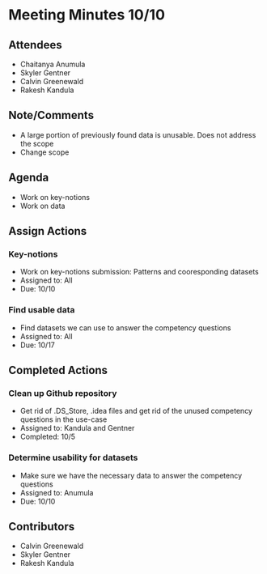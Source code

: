 # Meeting Minutes 10/10

## Attendees
* Chaitanya Anumula
* Skyler Gentner
* Calvin Greenewald
* Rakesh Kandula

## Note/Comments
* A large portion of previously found data is unusable. Does not address the scope
* Change scope 

## Agenda
* Work on key-notions
* Work on data

## Assign Actions

### Key-notions
* Work on key-notions submission: Patterns and cooresponding datasets 
* Assigned to: All
* Due: 10/10

### Find usable data
* Find datasets we can use to answer the competency questions
* Assigned to: All
* Due: 10/17

## Completed Actions
### Clean up Github repository
* Get rid of .DS_Store, .idea files and get rid of the unused competency questions in the use-case
* Assigned to: Kandula and Gentner
* Completed: 10/5

### Determine usability for datasets
* Make sure we have the necessary data to answer the competency questions
* Assigned to: Anumula
* Due: 10/10

## Contributors
* Calvin Greenewald
* Skyler Gentner
* Rakesh Kandula
